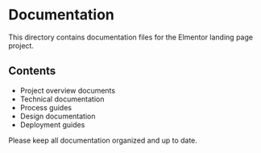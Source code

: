 # Documentation

This directory contains documentation files for the Elmentor landing page project.

## Contents

- Project overview documents
- Technical documentation
- Process guides
- Design documentation
- Deployment guides

Please keep all documentation organized and up to date.
